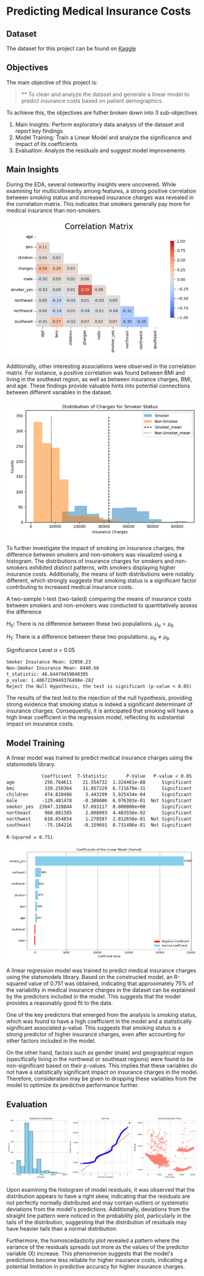 # Predicting Medical Insurance Costs
 

## Dataset

The dataset for this project can be found on [Kaggle](https://www.kaggle.com/datasets/teertha/ushealthinsurancedataset)

## Objectives

The main objective of this project is:

> ** To clean and analyze the dataset and generate a linear model to predict insurance costs based on patient demographics.

To achieve this, the objectives are futher broken down into 3 sub-objectives
1. Main Insights: Perform exploratory data analysis of the dataset and report key findings
2. Model Training: Train a Linear Model and analyze the significance and impact of its coefficients
3. Evaluation: Analyze the residuals and suggest model improvements

## Main Insights

During the EDA, several noteworthy insights were uncovered. While examining for multicollinearity among features, a strong positive correlation between smoking status and increased insurance charges was revealed in the correlation matrix. This indicates that smokers generally pay more for medical insurance than non-smokers.

![CR_mat](figures/cor_mat.png)


Additionally, other interesting associations were observed in the correlation matrix. For instance, a positive correlation was found between BMI and living in the southeast region, as well as between insurance charges, BMI, and age. These findings provide valuable hints into potential connections between different variables in the dataset.

![smoking_hist](figures/smoker_histogram.png)

To further investigate the impact of smoking on insurance charges, the difference between smokers and non-smokers was visualized using a histogram. The distributions of insurance charges for smokers and non-smokers exhibited distinct patterns, with smokers displaying higher insurance costs. Additionally, the means of both distributions were notably different, which strongly suggests that smoking status is a significant factor contributing to increased medical insurance costs.

A two-sample t-test (two-tailed) comparing the means of insurance costs between smokers and non-smokers was conducted to quantitatively assess the difference

$H_0$: There is no difference between these two populations. $\mu_a = \mu_b$

$H_1$: There is a difference between these two populations. $\mu_a \neq \mu_b$

Significance Level $\alpha$ = 0.05

```shell
Smoker Insurance Mean: 32050.23
Non-Smoker Insurance Mean: 8440.66
t_statistic: 46.64479459840305
p_value: 1.4067220949376498e-282
Reject the Null Hypothesis, the test is significant (p-value < 0.05)
```

The results of the test led to the rejection of the null hypothesis, providing strong evidence that smoking status is indeed a significant determinant of insurance charges. Consequently, it is anticipated that smoking will have a high linear coefficient in the regression model, reflecting its substantial impact on insurance costs.


## Model Training 

A linear model was trained to predict medical insurance charges using the statsmodels library. 

```shell
             Coefficient  T-Statistic       P-Value   P-value < 0.05
age           256.764611    21.554732  1.324461e-88      Significant
bmi           339.250364    11.857229  6.721670e-31      Significant
children      474.820486     3.443299  5.925434e-04      Significant
male         -129.481478    -0.388606  6.976303e-01  Not Significant
smoker_yes  23847.328844    57.693117  0.000000e+00      Significant
northeast     960.081385     2.008093  4.483556e-02      Significant
northwest     610.854854     1.278587  2.012658e-01  Not Significant
southeast     -75.184216    -0.159691  8.731486e-01  Not Significant

R-Squared = 0.751

```

![model_coeff](figures/linear_coeff.png)

A linear regression model was trained to predict medical insurance charges using the statsmodels library. Based on the constructed model, an R-squared value of 0.751 was obtained, indicating that approximately 75% of the variability in medical insurance charges in the dataset can be explained by the predictors included in the model. This suggests that the model provides a reasonably good fit to the data.

One of the key predictors that emerged from the analysis is smoking status, which was found to have a high coefficient in the model and a statistically significant associated p-value. This suggests that smoking status is a strong predictor of higher insurance charges, even after accounting for other factors included in the model.

On the other hand, factors such as gender (male) and geographical region (specifically living in the northwest or southeast regions) were found to be non-significant based on their p-values. This implies that these variables do not have a statistically significant impact on insurance charges in the model. Therefore, consideration may be given to dropping these variables from the model to optimize its predictive performance further.

## Evaluation


![model_resids](figures/residual_plots.png)

Upon examining the histogram of model residuals, it was observed that the distribution appears to have a right skew, indicating that the residuals are not perfectly normally distributed and may contain outliers or systematic deviations from the model's predictions. Additionally, deviations from the straight line pattern were noticed in the probability plot, particularly in the tails of the distribution, suggesting that the distribution of residuals may have heavier tails than a normal distribution.

Furthermore, the homoscedasticity plot revealed a pattern where the variance of the residuals spreads out more as the values of the predictor variable (X) increase. This phenomenon suggests that the model's predictions become less reliable for higher insurance costs, indicating a potential limitation in predictive accuracy for higher insurance charges.

